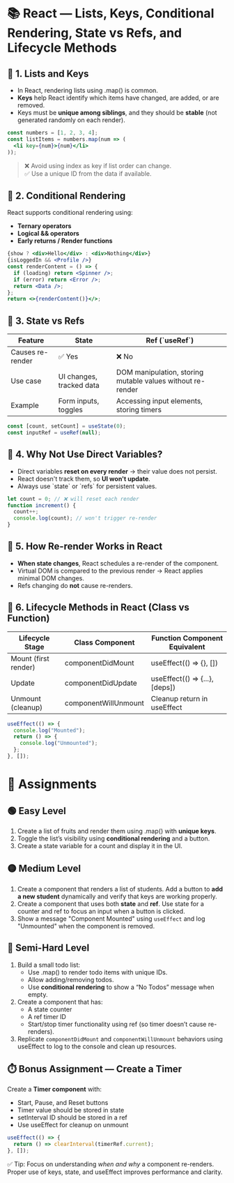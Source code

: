 # 📚 React — Lists, Keys, Conditional Rendering, State vs Refs, and Lifecycle Methods

## 📝 1. Lists and Keys
- In React, rendering lists using .map() is common.
- **Keys** help React identify which items have changed, are added, or are removed.
- Keys must be **unique among siblings**, and they should be **stable** (not generated randomly on each render).

```jsx
const numbers = [1, 2, 3, 4];
const listItems = numbers.map(num => (
  <li key={num}>{num}</li>
));
```

> ❌ Avoid using index as key if list order can change.  
> ✅ Use a unique ID from the data if available.

## 📝 2. Conditional Rendering
React supports conditional rendering using:
- **Ternary operators**  
- **Logical && operators**  
- **Early returns / Render functions**

```jsx
{show ? <div>Hello</div> : <div>Nothing</div>}
{isLoggedIn && <Profile />}
const renderContent = () => {
  if (loading) return <Spinner />;
  if (error) return <Error />;
  return <Data />;
};
return <>{renderContent()}</>;
```

## 📝 3. State vs Refs
| Feature            | State                        | Ref (\`useRef\`)                    |
|---------------------|-------------------------------|------------------------------------|
| Causes re-render   | ✅ Yes                       | ❌ No                             |
| Use case           | UI changes, tracked data     | DOM manipulation, storing mutable values without re-render |
| Example            | Form inputs, toggles         | Accessing input elements, storing timers |

```jsx
const [count, setCount] = useState(0);
const inputRef = useRef(null);
```

## 📝 4. Why Not Use Direct Variables?
- Direct variables **reset on every render** → their value does not persist.
- React doesn't track them, so **UI won't update**.
- Always use \`state\` or \`refs\` for persistent values.

```jsx
let count = 0; // ❌ will reset each render
function increment() {
  count++;
  console.log(count); // won't trigger re-render
}
```

## 📝 5. How Re-render Works in React
- **When state changes**, React schedules a re-render of the component.  
- Virtual DOM is compared to the previous render → React applies minimal DOM changes.
- Refs changing do **not** cause re-renders.

## 📝 6. Lifecycle Methods in React (Class vs Function)
| Lifecycle Stage         | Class Component             | Function Component Equivalent |
|--------------------------|-------------------------------|-------------------------------|
| Mount (first render)    | componentDidMount        | useEffect(() => {}, [])   |
| Update                  | componentDidUpdate       | useEffect(() => {...}, [deps]) |
| Unmount (cleanup)       | componentWillUnmount     | Cleanup return in useEffect |

```jsx
useEffect(() => {
  console.log("Mounted");
  return () => {
    console.log("Unmounted");
  };
}, []);
```

# 🧠 Assignments

## 🟢 Easy Level
1. Create a list of fruits and render them using .map() with **unique keys**.
2. Toggle the list’s visibility using **conditional rendering** and a button.
3. Create a state variable for a count and display it in the UI.

## 🟡 Medium Level
1. Create a component that renders a list of students. Add a button to **add a new student** dynamically and verify that keys are working properly.
2. Create a component that uses both **state** and **ref**. Use state for a counter and ref to focus an input when a button is clicked.
3. Show a message "Component Mounted" using `useEffect` and log "Unmounted" when the component is removed.

## 🔴 Semi-Hard Level
1. Build a small todo list:
   - Use .map() to render todo items with unique IDs.
   - Allow adding/removing todos.
   - Use **conditional rendering** to show a “No Todos” message when empty.
2. Create a component that has:
   - A state counter  
   - A ref timer ID  
   - Start/stop timer functionality using ref (so timer doesn’t cause re-renders).
3. Replicate `componentDidMount` and `componentWillUnmount` behaviors using useEffect to log to the console and clean up resources.

## ⏱️ Bonus Assignment — Create a Timer
Create a **Timer component** with:
- Start, Pause, and Reset buttons
- Timer value should be stored in state
- setInterval ID should be stored in a ref
- Use useEffect for cleanup on unmount

```jsx
useEffect(() => {
  return () => clearInterval(timerRef.current);
}, []);
```

✅ Tip: Focus on understanding *when and why* a component re-renders. Proper use of keys, state, and useEffect improves performance and clarity.
